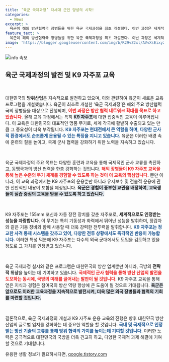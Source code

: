 ```yaml
---
title: ‘육군 국제과정’ 차세대 군인 양성의 시작!
categories:
  - News
excerpt: >
  육군이 해외 방산협력국 장병들을 위한 육군 국제과정을 최초 개설했다. 이번 과정은 세계적으로 인기 있는 K9자주포 교육으로, 방위산업의 새로운 전환점을 마련할 전망이다. 클릭하여 자세한 내용을 확인하세요!
feature_text: >
  육군이 해외 방산협력국 장병들을 위한 육군 국제과정을 최초 개설했다. 이번 과정은 세계적으로 인기 있는 K9자주포 교육으로, 방위산업의 새로운 전환점을 마련할 전망이다. 클릭하여 자세한 내용을 확인하세요!
image: 'https://blogger.googleusercontent.com/img/b/R29vZ2xl/AVvXsEixyZcFfHzMRdzZMjFBmAUKJYCLCGyLL1o632UiGVXcaFdKo_bkvkuCioo0uUKlGfBVcT3P84aROyZIXSBEx3Aw5nCQ3pTgDom1WDC4m8eifvWiAmWEEVb4x6G_l8C0QH225ldMjyaFvpxGEBGNO37VmDTDMHGhJPq73UglMfDca1-0aw/s1600/blogspot.png'
---
```


<p><img src="https://blogger.googleusercontent.com/img/b/R29vZ2xl/AVvXsEixyZcFfHzMRdzZMjFBmAUKJYCLCGyLL1o632UiGVXcaFdKo_bkvkuCioo0uUKlGfBVcT3P84aROyZIXSBEx3Aw5nCQ3pTgDom1WDC4m8eifvWiAmWEEVb4x6G_l8C0QH225ldMjyaFvpxGEBGNO37VmDTDMHGhJPq73UglMfDca1-0aw/s1600/blogspot.png" alt="info 속보" /></p>

<h2 data-ke-size="size26">육군 국제과정의 발전 및 K9 자주포 교육</h2>

<p data-ke-size="size16">&nbsp;</p>  

<p>대한민국의 <b>방위산업</b>은 지속적으로 발전하고 있으며, 이와 관련하여 육군이 새로운 교육 프로그램을 개설했습니다. 육군이 최초로 개설한 ‘육군 국제과정’은 해외 주요 방산협력국의 장병들을 대상으로 진행되며, <b><span style="color: #ee2323;">이번 과정은 방산 협력 네트워크 확대를 목표로 하고 있습니다.</span></b> 올해 교육 과정에서는 특히 <b><span style="background-color: #21538527;">K9 자주포</span></b>에 대한 집중적인 교육이 이루어집니다. 이 교육은 대한민국의 대표적인 명품 무기로, 세계 각국에 활발히 수출되고 있는 만큼 그 중요성이 더욱 부각됩니다. <b><span style="color: #1a5490;">K9 자주포는 현대전에서 큰 역할을 하며, 다양한 군사적 환경에서도 순조롭게 운용될 수 있는 특징을 지니고 있습니다.</span></b> 육군은 이러한 배경 속에 훈련의 질을 높이고, 국제 군사 협력을 강화하기 위한 노력을 지속하고 있습니다.</p>

<p data-ke-size="size16">&nbsp;</p>

<p>육군 국제과정의 주요 목표는 다양한 훈련과 교육을 통해 국제적인 군사 교류를 촉진하고, 동맹국과의 방산 협력을 한층 강화하는 것입니다. <b><span style="color: #ee2323;">해외 장병들이 K9 자주포 교육을 통해 높은 수준의 무기 체계를 경험할 수 있도록 하는 것이 이 교육의 핵심입니다.</span></b> 뿐만 아니라, 이 교육 과정에서는 K9 자주포의 운용뿐만 아니라 유지보수 및 전술적 운용에 관한 전반적인 내용이 포함될 예정입니다. <b><span style="background-color: #21538527;">육군은 경험이 풍부한 교관을 배정하여, 교육생들이 실습 중심의 교육을 받을 수 있도록 하고 있습니다.</span></b></p>

<p data-ke-size="size16">&nbsp;</p>

<p>K9 자주포는 155mm 포신과 자동 장전 장치를 갖춘 자주포로, <b>세계적으로도 인정받는 성능을 자랑합니다</b>. 이 무기는 특히 기동성과 화력에서 뛰어난 성능을 발휘하며, 장갑차와 같은 기동 장비와 함께 사용할 때 더욱 강력한 전투력을 발휘합니다. <b><span style="color: #1a5490;">K9 자주포는 정교한 사격 통제 시스템을 갖추고 있어, 다양한 전투 상황에서도 즉각적인 반응이 가능합니다.</span></b> 이러한 특성 덕분에 K9 자주포는 다수의 외국 군대에서도 도입을 검토하고 있을 정도로 그 가치를 인정받고 있습니다.</p>

<p data-ke-size="size16">&nbsp;</p>

<p>육군 국제과정 실시와 같은 프로그램은 대한민국의 방산 업계뿐만 아니라, 국방의 <b>전략적 위상</b>을 높이는 데 기여하고 있습니다. <b><span style="color: #ee2323;">국제적인 군사 협력을 통해 방산 산업의 발전을 도모하는 동시에, 국방의 미래를 끌어내는 발판이 될 것입니다.</span></b> K9 자주포 교육을 통해 얻은 지식과 경험은 참여국의 방산 역량 향상에 큰 도움이 될 것으로 기대됩니다. <b><span style="background-color: #21538527;">육군은 앞으로도 이러한 교육과정을 지속적으로 발전시켜, 더욱 많은 외국 장병들과 협력의 기회를 마련할 것입니다.</span></b></p>

<p data-ke-size="size16">&nbsp;</p>

<p>결론적으로, 육군 국제과정의 개설과 K9 자주포 운용 교육의 진행은 향후 대한민국 방산 산업의 글로벌 입지를 강화하는 데 중요한 역할을 할 것입니다. <b><span style="color: #1a5490;">국내 및 국제적으로 인정받는 방산 기술의 교류를 통해 방위 협력의 가치를 높이는데 기여할 것입니다.</span></b> 이러한 노력은 궁극적으로 대한민국의 국방을 더욱 견고히 하고, 다양한 국제적 과제 해결에 기여할 것으로 기대합니다. </p>
유용한 생활 정보가 필요하시다면, <a href="https://qoogle.tistory.com" rel="dofollow">qoogle.tistory.com</a>


